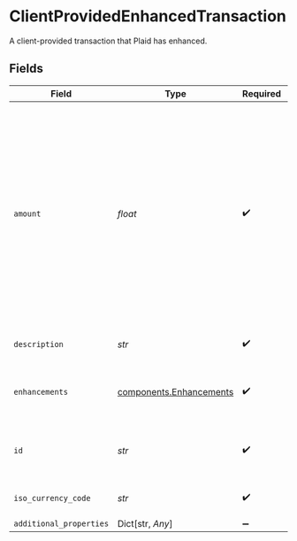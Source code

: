 # ClientProvidedEnhancedTransaction

A client-provided transaction that Plaid has enhanced.


## Fields

| Field                                                                                                                                                                                                                                                                                                             | Type                                                                                                                                                                                                                                                                                                              | Required                                                                                                                                                                                                                                                                                                          | Description                                                                                                                                                                                                                                                                                                       |
| ----------------------------------------------------------------------------------------------------------------------------------------------------------------------------------------------------------------------------------------------------------------------------------------------------------------- | ----------------------------------------------------------------------------------------------------------------------------------------------------------------------------------------------------------------------------------------------------------------------------------------------------------------- | ----------------------------------------------------------------------------------------------------------------------------------------------------------------------------------------------------------------------------------------------------------------------------------------------------------------- | ----------------------------------------------------------------------------------------------------------------------------------------------------------------------------------------------------------------------------------------------------------------------------------------------------------------- |
| `amount`                                                                                                                                                                                                                                                                                                          | *float*                                                                                                                                                                                                                                                                                                           | :heavy_check_mark:                                                                                                                                                                                                                                                                                                | The value of the transaction, denominated in the account's currency, as stated in `iso_currency_code`. Positive values when money moves out of the account; negative values when money moves in. For example, debit card purchases are positive; credit card payments, direct deposits, and refunds are negative. |
| `description`                                                                                                                                                                                                                                                                                                     | *str*                                                                                                                                                                                                                                                                                                             | :heavy_check_mark:                                                                                                                                                                                                                                                                                                | The raw description of the transaction.                                                                                                                                                                                                                                                                           |
| `enhancements`                                                                                                                                                                                                                                                                                                    | [components.Enhancements](../../models/components/enhancements.md)                                                                                                                                                                                                                                                | :heavy_check_mark:                                                                                                                                                                                                                                                                                                | A grouping of the Plaid produced transaction enhancement fields.                                                                                                                                                                                                                                                  |
| `id`                                                                                                                                                                                                                                                                                                              | *str*                                                                                                                                                                                                                                                                                                             | :heavy_check_mark:                                                                                                                                                                                                                                                                                                | Unique transaction identifier to tie transactions back to clients' systems.                                                                                                                                                                                                                                       |
| `iso_currency_code`                                                                                                                                                                                                                                                                                               | *str*                                                                                                                                                                                                                                                                                                             | :heavy_check_mark:                                                                                                                                                                                                                                                                                                | The ISO-4217 currency code of the transaction.                                                                                                                                                                                                                                                                    |
| `additional_properties`                                                                                                                                                                                                                                                                                           | Dict[str, *Any*]                                                                                                                                                                                                                                                                                                  | :heavy_minus_sign:                                                                                                                                                                                                                                                                                                | N/A                                                                                                                                                                                                                                                                                                               |